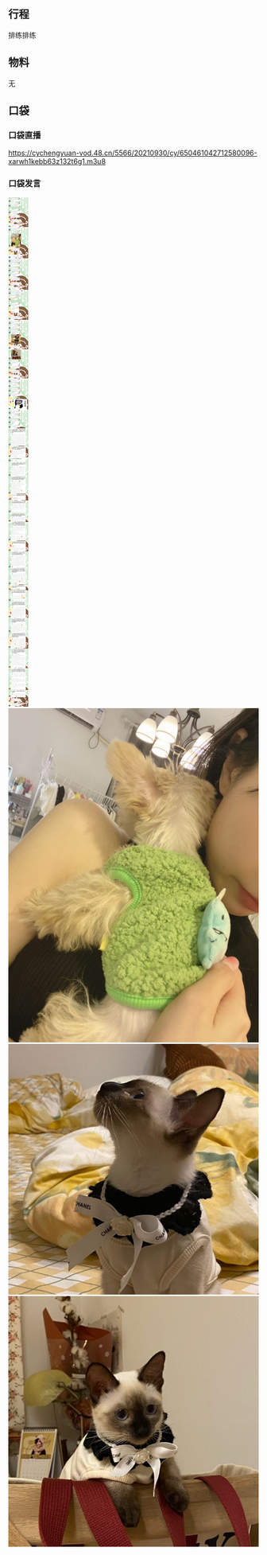 ## 行程
排练排练

## 物料
无

## 口袋
### 口袋直播
https://cychengyuan-vod.48.cn/5566/20210930/cy/650461042712580096-xarwh1kebb63z132t6g1.m3u8
### 口袋发言
![口袋发言](./pocket48/imgs/messages1.jpeg)<br>
![口袋发言](./pocket48/imgs/P1.jpeg)<br>
![口袋发言](./pocket48/imgs/P2.jpeg)<br>
![口袋发言](./pocket48/imgs/P3.jpeg)<br>